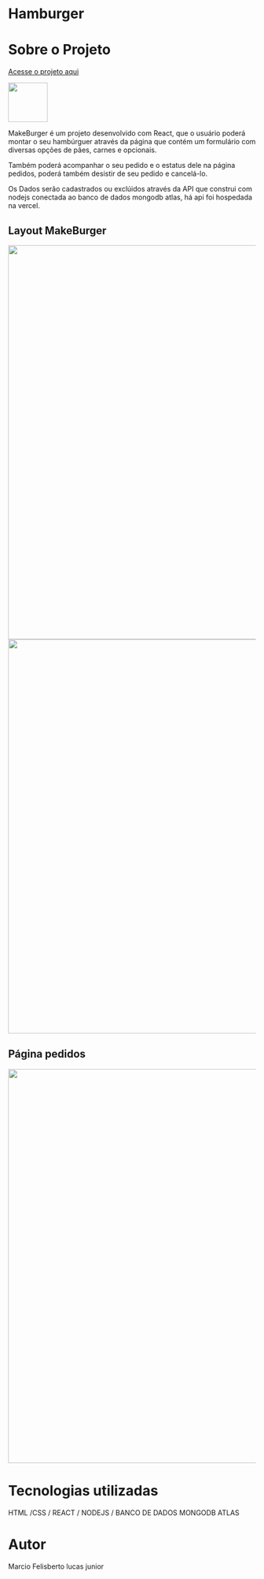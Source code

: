 # Hamburger
 
<h1>Sobre  o  Projeto   </h1>

<a href="https://hamburger-seven.vercel.app/" target_blank />Acesse o projeto aqui</a><br>

<a href="https://github.com/marciolucasjunior/MakeBurger/blob/main/LICENSE"><img src="https://user-images.githubusercontent.com/109992150/211327592-53df9889-77d2-4d5d-acc8-429675954564.svg" width="80px" /></a>

<p>MakeBurger é um projeto desenvolvido com React, que o usuário poderá montar o seu hambúrguer através da página que contém um formulário com diversas opções de pães, carnes e opcionais.</p>
<p>Também poderá acompanhar o seu pedido e o estatus dele na página pedidos, poderá também desistir de seu pedido e cancelá-lo.</p>  
<p> Os Dados serão cadastrados ou exclúidos através da API que construi com nodejs conectada ao banco de dados mongodb atlas, há api foi hospedada na vercel.</p>

<h2>Layout MakeBurger </h2>
<div>
<img src="https://user-images.githubusercontent.com/109992150/210823328-e5d9b019-5262-4545-ac49-b59bb616fe48.png"  width="800px" /><img src="https://user-images.githubusercontent.com/109992150/210823800-c7911b0f-54ee-4b95-b895-fa740d70711e.png"  width="800px" /> 
</div>
<h2>Página pedidos </h2>
<img src="https://user-images.githubusercontent.com/109992150/210836009-e4f21fb2-7b62-419f-88e6-1bb2426a2630.png"  width="800px" /> 


<h1>Tecnologias utilizadas </h1>
 HTML /CSS / REACT / NODEJS / BANCO DE DADOS MONGODB ATLAS
 
 <h1>Autor</h1>
 Marcio Felisberto lucas junior
